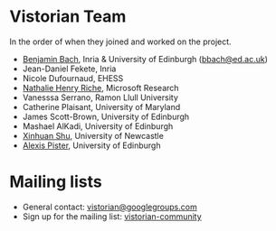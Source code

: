 # Vistorian Team

In the order of when they joined and worked on the project.

* [Benjamin Bach](https://vishub.net/bach), Inria & University of Edinburgh (bbach@ed.ac.uk)
* Jean-Daniel Fekete, Inria
* Nicole Dufournaud, EHESS
* [Nathalie Henry Riche](https://www.microsoft.com/en-us/research/people/nath/), Microsoft Research
* Vanesssa Serrano, Ramon Llull University
* Catherine Plaisant, University of Maryland
* James Scott-Brown, University of Edinburgh 
* Mashael AlKadi, University of Edinburgh
* [Xinhuan Shu](https://shuxinhuan.github.io/), University of Newcastle
* [Alexis Pister](https://alexispister.github.io/), University of Edinburgh



# Mailing lists

* General contact: [vistorian@googlegroups.com](mailto:vistorian@googlegroups.com)
* Sign up for the mailing list: [vistorian-community](https://groups.google.com/u/1/g/vistorian-community)
